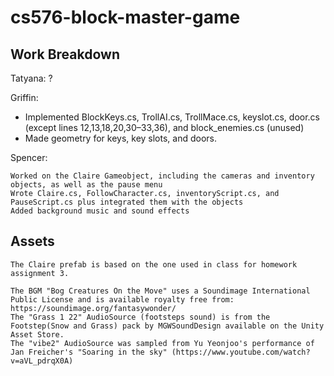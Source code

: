 # cs576-block-master-game

## Work Breakdown
Tatyana:
    ?

Griffin:
* Implemented BlockKeys.cs, TrollAI.cs, TrollMace.cs, keyslot.cs, door.cs (except lines 12,13,18,20,30–33,36), and block_enemies.cs (unused)
* Made geometry for keys, key slots, and doors.  

Spencer:

    Worked on the Claire Gameobject, including the cameras and inventory objects, as well as the pause menu
    Wrote Claire.cs, FollowCharacter.cs, inventoryScript.cs, and PauseScript.cs plus integrated them with the objects
    Added background music and sound effects


## Assets
    The Claire prefab is based on the one used in class for homework assignment 3.

    The BGM "Bog Creatures On the Move" uses a Soundimage International Public License and is available royalty free from: https://soundimage.org/fantasywonder/
    The "Grass 1 22" AudioSource (footsteps sound) is from the Footstep(Snow and Grass) pack by MGWSoundDesign available on the Unity Asset Store.
    The "vibe2" AudioSource was sampled from Yu Yeonjoo's performance of Jan Freicher's "Soaring in the sky" (https://www.youtube.com/watch?v=aVL_pdrqX0A)
